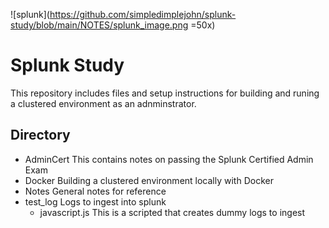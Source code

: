 ![splunk](https://github.com/simpledimplejohn/splunk-study/blob/main/NOTES/splunk_image.png =50x)
# Splunk Study
This repository includes files and setup instructions for building and runing a clustered environment as an adnminstrator.

## Directory
- AdminCert
    This contains notes on passing the Splunk Certified Admin Exam
- Docker
    Building a clustered environment locally with Docker
- Notes
    General notes for reference
- test_log
    Logs to ingest into splunk
    - javascript.js
        This is a scripted that creates dummy logs to ingest

